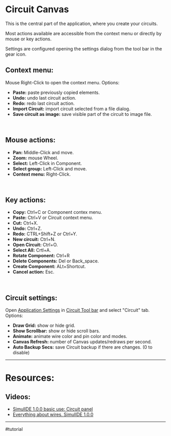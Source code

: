 # Circuit Canvas

This is the central part of the application, where you create your circuits.

Most actions available are accessible from the context menu or directly by mouse or key actions.

Settings are configured opening the settings dialog from the tool bar in the gear icon.
<br>

## Context menu:

Mouse Right-Click to open the context menu.
Options:
- **Paste:** paste previously copied elements.
- **Undo:** undo last circuit action.
- **Redo:** redo last circuit action.
- **Import Circuit:** import circuit selected from a file dialog.
- **Save circuit as image:** save visible part of the circuit to image file.
<br>

## Mouse actions:

- **Pan:** Middle-Click and move.
- **Zoom:** mouse Wheel.
- **Select:** Left-Click in Component.
- **Select group:** Left-Click and move.
- **Context menu:** Right-Click.
<br>

## Key actions:

- **Copy:** Ctrl+C or Component contex menu.
- **Paste:** Ctrl+V or Circuit context menu.
- **Cut:** Ctrl+X.
- **Undo:** Ctrl+Z.
- **Redo:** CTRL+Shift+Z or Ctrl+Y.
- **New circuit:** Ctrl+N.
- **Open Circuit:** Ctrl+O.
- **Select All:** Crtl+A.
- **Rotate Component:** Ctrl+R
- **Delete Components:** Del or Back_space.
- **Create Component:** ALt+Shortcut.
- **Cancel action:** Esc.
<br>

## Circuit settings:

Open [Application Settings](Application%20settings) in [Circuit Tool bar](Circuit%20Tool%20bar) and select "Circuit" tab.
Options:
- **Draw Grid:** show or hide grid.
- **Show Scrollbar:** show or hide scroll bars.
- **Animate:** animate wire color and pin color and modes.
- **Canvas Refresh:**  number of Canvas updates/redraws per second.
- **Auto Backup Secs:** save Circuit backup if there are changes. (0 to disable)

---

# Resources:

## Videos:
- [SimulIDE 1.0.0 basic use: Circuit panel](https://www.youtube.com/watch?v=ZNiwBZmnNyY)
- [Everything about wires. SimulIDE 1.0.0](https://www.youtube.com/watch?v=rwbQDoZ-9hQ)

---

#tutorial 